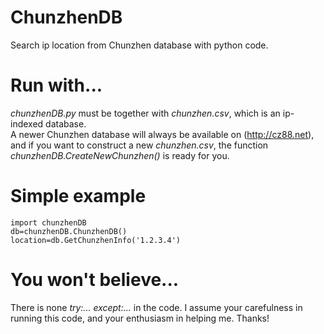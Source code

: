 # ChunzhenDB
Search ip location from Chunzhen database with python code.

# Run with...
*chunzhenDB.py* must be together with *chunzhen.csv*, which is an ip-indexed database.  
A newer Chunzhen database will always be available on (http://cz88.net), and if you want to construct a new *chunzhen.csv*, the function *chunzhenDB.CreateNewChunzhen()* is ready for you.  
  
# Simple example
    import chunzhenDB  
    db=chunzhenDB.ChunzhenDB()  
    location=db.GetChunzhenInfo('1.2.3.4')  
  
# You won't believe...  
There is none *try:... except:...* in the code. I assume your carefulness in running this code, and your enthusiasm in helping me. Thanks!  
